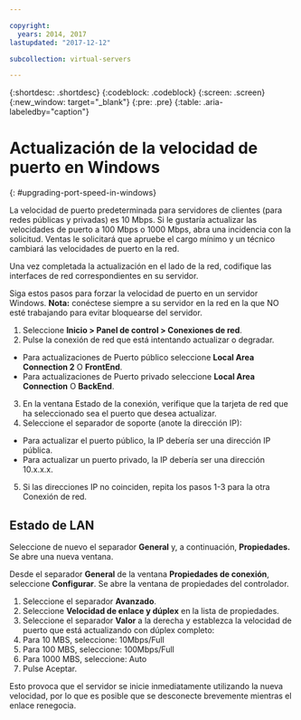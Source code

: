 ```yaml
---

copyright:
  years: 2014, 2017
lastupdated: "2017-12-12"

subcollection: virtual-servers

---
```


{:shortdesc: .shortdesc}
{:codeblock: .codeblock}
{:screen: .screen}
{:new_window: target="_blank"}
{:pre: .pre}
{:table: .aria-labeledby="caption"}

# Actualización de la velocidad de puerto en Windows
{: #upgrading-port-speed-in-windows}

La velocidad de puerto predeterminada para servidores de clientes (para redes públicas y privadas) es 10 Mbps. Si le gustaría actualizar las velocidades de puerto a 100 Mbps o 1000 Mbps, abra una incidencia con la solicitud. Ventas le solicitará que apruebe el cargo mínimo y un técnico cambiará las velocidades de puerto en la red.

Una vez completada la actualización en el lado de la red, codifique las interfaces de red correspondientes en su servidor.

Siga estos pasos para forzar la velocidad de puerto en un servidor Windows. **Nota:** conéctese siempre a su servidor en la red en la que NO esté trabajando para evitar bloquearse del servidor.

1. Seleccione **Inicio > Panel de control > Conexiones de red**.
2. Pulse la conexión de red que está intentando actualizar o degradar.
  * Para actualizaciones de Puerto público seleccione **Local Area Connection 2** O **FrontEnd**.
  * Para actualizaciones de Puerto privado seleccione **Local Area Connection** O **BackEnd**.
3. En la ventana Estado de la conexión, verifique que la tarjeta de red que ha seleccionado sea el puerto que desea actualizar.
4. Seleccione el separador de soporte (anote la dirección IP):
  * Para actualizar el puerto público, la IP debería ser una dirección IP pública.
  * Para actualizar un puerto privado, la IP debería ser una dirección 10.x.x.x.
5. Si las direcciones IP no coinciden, repita los pasos 1-3 para la otra Conexión de red.

## Estado de LAN

Seleccione de nuevo el separador **General** y, a continuación, **Propiedades.** Se abre una nueva ventana.

Desde el separador **General** de la ventana **Propiedades de conexión**, seleccione **Configurar**. Se abre la ventana de propiedades del controlador.

1. Seleccione el separador **Avanzado**.
2. Seleccione **Velocidad de enlace y dúplex** en la lista de propiedades.
3. Seleccione el separador **Valor** a la derecha y establezca la velocidad de puerto que está actualizando con dúplex completo:
  1. Para 10 MBS, seleccione: 10Mbps/Full
  2. Para 100 MBS, seleccione: 100Mbps/Full
  3. Para 1000 MBS, seleccione: Auto
4. Pulse Aceptar.  

Esto provoca que el servidor se inicie inmediatamente utilizando la nueva velocidad, por lo que es posible que se desconecte brevemente mientras el enlace renegocia.
